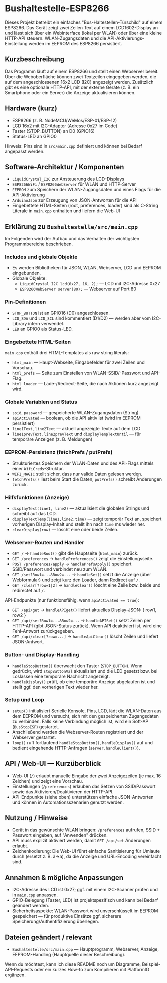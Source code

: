 # Bushaltestelle-ESP8266

Dieses Projekt betreibt ein einfaches "Bus-Haltestellen-Türschild" auf einem ESP8266. Das Gerät zeigt zwei Zeilen Text auf einem LCD1602-Display an und lässt sich über ein Webinterface (lokal per WLAN) oder über eine kleine HTTP-API steuern. WLAN-Zugangsdaten und die API-Aktivierungs-Einstellung werden im EEPROM des ESP8266 persistiert.

## Kurzbeschreibung

Das Programm läuft auf einem ESP8266 und stellt einen Webserver bereit. Über die Weboberfläche können zwei Textzeilen eingegeben werden, die auf dem angeschlossenen 16x2 LCD (I2C) angezeigt werden. Zusätzlich gibt es eine optionale HTTP-API, mit der externe Geräte (z. B. ein Smartphone oder ein Server) die Anzeige aktualisieren können.

## Hardware (kurz)

- ESP8266 (z. B. NodeMCU/WeMos/ESP-01/ESP-12)
- LCD 16x2 mit I2C-Adapter (Adresse 0x27 im Code)
- Taster (STOP_BUTTON) an D0 (GPIO16)
- Status-LED an GPIO0

Hinweis: Pins sind in `src/main.cpp` definiert und können bei Bedarf angepasst werden.

## Software-Architektur / Komponenten

- `LiquidCrystal_I2C` zur Ansteuerung des LCD-Displays
- `ESP8266WiFi` / `ESP8266WebServer` für WLAN und HTTP-Server
- `EEPROM` zum Speichern der WLAN-Zugangsdaten und eines Flags für die API-Aktivierung
- `ArduinoJson` zur Erzeugung von JSON-Antworten für die API
- Eingebettete HTML-Seiten (root, preferences, loader) sind als C-String Literale in `main.cpp` enthalten und liefern die Web-UI

## Erklärung zu `Bushaltestelle/src/main.cpp`

Im Folgenden wird der Aufbau und das Verhalten der wichtigsten Programmbereiche beschrieben.

### Includes und globale Objekte

- Es werden Bibliotheken für JSON, WLAN, Webserver, LCD und EEPROM eingebunden.
- Globale Objekte:
	- `LiquidCrystal_I2C lcd(0x27, 16, 2);` — LCD mit I2C-Adresse 0x27
	- `ESP8266WebServer server(80);` — Webserver auf Port 80

### Pin-Definitionen

- `STOP_BUTTON` ist an GPIO16 (D0) angeschlossen.
- `LCD_SDA` und `LCD_SCL` sind kommentiert (D1/D2) — werden aber vom I2C-Library intern verwendet.
- `LED` an GPIO0 als Status-LED.

### Eingebettete HTML-Seiten

`main.cpp` enthält drei HTML-Templates als raw string literals:
- `html_main` — Haupt-Webseite, Eingabefelder für zwei Zeilen und Vorschau.
- `html_prefs` — Seite zum Einstellen von WLAN-SSID/-Passwort und API-Flag.
- `html_loader` — Lade-/Redirect-Seite, die nach Aktionen kurz angezeigt wird.

### Globale Variablen und Status

- `ssid`, `password` — gespeicherte WLAN-Zugangsdaten (String)
- `apiActivated` — boolean, ob die API aktiv ist (wird im EEPROM persistiert)
- `line1Text`, `line2Text` — aktuell angezeigte Texte auf dem LCD
- `line1prevText`, `line2prevText` und `displayTempTextUntil` — für temporäre Anzeigen (z. B. Meldungen)

### EEPROM-Persistenz (fetchPrefs / putPrefs)

- Strukturiertes Speichern der WLAN-Daten und des API-Flags mittels einer `WifiCreds`-Struktur.
- `WIFI_MAGIC` stellt sicher, dass nur valide Daten gelesen werden.
- `fetchPrefs()` liest beim Start die Daten, `putPrefs()` schreibt Änderungen zurück.

### Hilfsfunktionen (Anzeige)

- `displayText(line1, line2)` — aktualisiert die globalen Strings und schreibt auf das LCD.
- `displayTextTemp(line1,line2,time)` — zeigt temporär Text an, speichert vorherigen Display-Inhalt und stellt ihn nach `time` ms wieder her.
- `clearDisplay(row)` — löscht eine oder beide Zeilen.

### Webserver-Routen und Handler

- `GET /` → `handleRoot()` gibt die Hauptseite (`html_main`) zurück.
- `GET /preferences` → `handlePreferences()` zeigt die Einstellungsseite.
- `POST /preferences/apply` → `handlePrefsApply()` speichert SSID/Passwort und verbindet neu zum WLAN.
- `GET /set?Row1=...&Row2=...` → `handleSet()` setzt die Anzeige (über Webformular) und zeigt kurz den Loader, dann Redirect auf `/`.
- `GET /clear[?row=1|2]` → `handleClear()` löscht eine Zeile bzw. beide und redirectet auf `/`.

API-Endpunkte (nur funktionsfähig, wenn `apiActivated == true`):
- `GET /api/get` → `handleAPIget()` liefert aktuelles Display-JSON: { row1, row2 }
- `GET /api/set?Row1=...&Row2=...` → `handleAPISet()` setzt Zeilen per HTTP-API (gibt JSON-Status zurück). Wenn API deaktiviert ist, wird eine Fehl-Antwort zurückgegeben.
- `GET /api/clear[?row=...]` → `handleApiClear()` löscht Zeilen und liefert JSON-Antwort.

### Button- und Display-Handling

- `handleStopButton()` überwacht den Taster (`STOP_BUTTON`). Wenn gedrückt, wird `stopButtonVal` aktualisiert und die LED gesetzt bzw. bei Loslassen eine temporäre Nachricht angezeigt.
- `handleDisplay()` prüft, ob eine temporäre Anzeige abgelaufen ist und stellt ggf. den vorherigen Text wieder her.

### Setup und Loop

- `setup()` initialisiert Serielle Konsole, Pins, LCD, lädt die WLAN-Daten aus dem EEPROM und versucht, sich mit den gespeicherten Zugangsdaten zu verbinden. Falls keine Verbindung möglich ist, wird ein Soft-AP (`BusStopESP`) gestartet.
- Anschließend werden die Webserver-Routen registriert und der Webserver gestartet.
- `loop()` ruft fortlaufend `handleStopButton()`, `handleDisplay()` auf und bedient eingehende HTTP-Anfragen (`server.handleClient()`).

## API / Web-UI — Kurzüberblick

- Web-UI (`/`) erlaubt manuelle Eingabe der zwei Anzeigezeilen (je max. 16 Zeichen) und zeigt eine Vorschau.
- Einstellungen (`/preferences`) erlauben das Setzen von SSID/Passwort sowie das Aktivieren/Deaktivieren der HTTP-API.
- API-Endpunkte (siehe oben) unterstützen einfache JSON-Antworten und können in Automationsszenarien genutzt werden.

## Nutzung / Hinweise

- Gerät in das gewünschte WLAN bringen: `/preferences` aufrufen, SSID + Passwort eingeben, auf "Anwenden" drücken.
- API muss explizit aktiviert werden, damit `GET /api/set` Änderungen erlaubt.
- Zeichenkodierung: Die Web-UI führt einfache Sanitisierung für Umlaute durch (ersetzt z. B. ä→a), da die Anzeige und URL-Encoding vereinfacht sind.

## Annahmen & mögliche Anpassungen

- I2C-Adresse des LCD ist 0x27; ggf. mit einem I2C-Scanner prüfen und in `main.cpp` anpassen.
- GPIO-Belegung (Taster, LED) ist projektspezifisch und kann bei Bedarf geändert werden.
- Sicherheitsaspekte: WLAN-Passwort wird unverschlüsselt im EEPROM gespeichert — für produktive Einsätze ggf. sicherere Speicherung/Authentifizierung überlegen.

## Dateien geändert / relevant

- `Bushaltestelle/src/main.cpp` — Hauptprogramm, Webserver, Anzeige, EEPROM-Handling (Hauptquelle dieser Beschreibung).

Wenn du möchtest, kann ich diese README noch um Diagramme, Beispiel-API-Requests oder ein kurzes How-to zum Kompilieren mit PlatformIO ergänzen.
